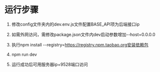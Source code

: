# 运行步骤

1. 修改config文件夹内的dev.env.js文件配置BASE_API项为后端接口ip

2. 如需外网访问，需修改package.json文件内dev启动参数增加--host=0.0.0.0

3. 执行npm install --registry=https://registry.npm.taobao.org安装依赖包

4. npm run dev

5. 运行成功后可用服务器ip+9528端口访问
